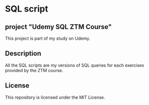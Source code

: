 # SQL script

## project "Udemy SQL ZTM Course"
This project is part of my study on Udemy.

## Description
All the SQL scripts are my versions of SQL queries for each exercises provided by the ZTM course.

## License
This repository is licensed under the MIT License.